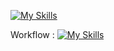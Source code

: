 
[![My Skills](https://skillicons.dev/icons?i=python,pytorch,rust)](https://skillicons.dev)

Workflow :
[![My Skills](https://skillicons.dev/icons?i=ubuntu,vim)](https://skillicons.dev)
<!--
**chataignault/chataignault** is a ✨ _special_ ✨ repository because its `README.md` (this file) appears on your GitHub profile.

Here are some ideas to get you started:

- 🔭 I’m currently working on ...
- 🌱 I’m currently learning ...
- 👯 I’m looking to collaborate on ...
- 🤔 I’m looking for help with ...
- 💬 Ask me about ...
- 📫 How to reach me: ...
- 😄 Pronouns: ...
- ⚡ Fun fact: ...
-->
